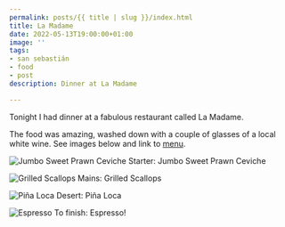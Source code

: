 ```yaml
---
permalink: posts/{{ title | slug }}/index.html
title: La Madame
date: 2022-05-13T19:00:00+01:00
image: ''
tags:
- san sebastián
- food
- post
description: Dinner at La Madame

---
```

<!-- Excerpt Start -->
Tonight I had dinner at a fabulous restaurant called La Madame.
<!-- Excerpt End -->
The food was amazing, washed down with a couple of glasses of a local white wine. See images below and link to [menu](http://www.lamadamesansebastian.com/en/).

![Jumbo Sweet Prawn Ceviche](/images/g-jumbo_sweet_prawn_ceviche.jpg)
Starter: Jumbo Sweet Prawn Ceviche

![Grilled Scallops](/images/g-grilled_scallops.jpg)
Mains: Grilled Scallops

![Piña Loca](/images/g-pina_loca.jpg)
Desert: Piña Loca

![Espresso](/images/g-espresso.jpg)
To finish: Espresso!